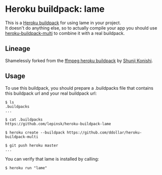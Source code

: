 Heroku buildpack: lame
=======================

This is a [Heroku buildpack](http://devcenter.heroku.com/articles/buildpacks) for using lame in your project.  
It doesn't do anything else, so to actually compile your app you should use [heroku-buildpack-multi](https://github.com/ddollar/heroku-buildpack-multi) to combine it with a real buildpack.

Lineage
-------

Shamelessly forked from the [ffmpeg heroku buildpack](https://github.com/shunjikonishi/heroku-buildpack-ffmpeg) by [Shunji Konishi](https://github.com/shunjikonishi).

Usage
-----
To use this buildpack, you should prepare a .buildpacks file that contains this buildpack url and your real buildpack url:

    $ ls
    .buildpacks
    ...
    
    $ cat .buildpacks
    https://github.com/lepinsk/heroku-buildpack-lame

    $ heroku create --buildpack https://github.com/ddollar/heroku-buildpack-multi

    $ git push heroku master
    ...

You can verify that lame is installed by calling:

    $ heroku run "lame"

